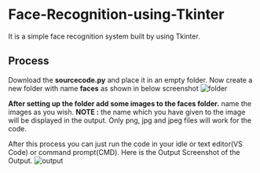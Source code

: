 # Face-Recognition-using-Tkinter
It is a simple face recognition system built by using Tkinter.

## Process
Download the **sourcecode.py** and place it in an empty folder. Now create a new folder with name **faces** as shown in below screenshot
![folder](https://github.com/user-attachments/assets/ada96e32-b683-4a10-8651-6140ef3e52e1)

**After setting up the folder add some images to the faces folder.**
name the images as you wish. **NOTE :** the name which you have given to the image will be displayed in the output.
Only png, jpg and jpeg files will work for the code.

After this process you can just run the code in your idle or text editor(VS Code) or command prompt(CMD).
Here is the Output Screenshot of the Output.
![output](https://github.com/user-attachments/assets/b37a551d-bde9-4764-9ae3-65b4c6f93c5b)
